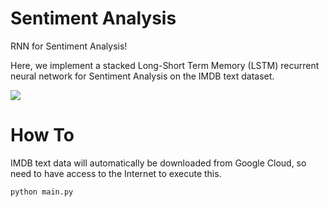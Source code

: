 # Sentiment Analysis

RNN for Sentiment Analysis!

Here, we implement a stacked Long-Short Term Memory (LSTM) recurrent neural network for Sentiment Analysis on the IMDB text dataset.

![](imdb.png)

# How To
IMDB text data will automatically be downloaded from Google Cloud, so need to have access to the Internet to execute this.

```
python main.py
```

